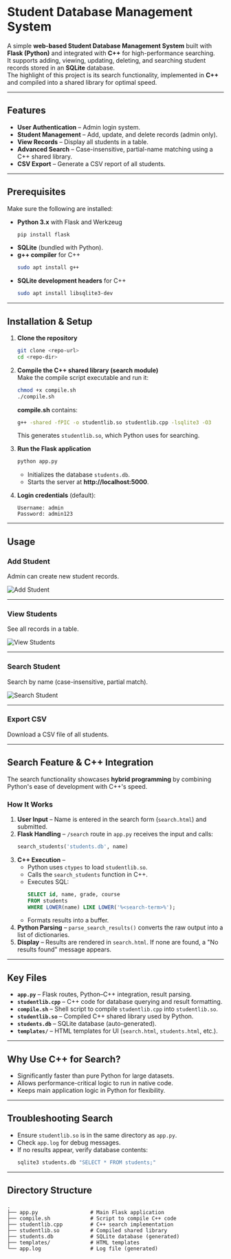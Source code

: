 # Student Database Management System

A simple **web-based Student Database Management System** built with **Flask (Python)** and integrated with **C++** for high-performance searching.  
It supports adding, viewing, updating, deleting, and searching student records stored in an **SQLite** database.  
The highlight of this project is its search functionality, implemented in **C++** and compiled into a shared library for optimal speed.

---

## Features

- **User Authentication** – Admin login system.
- **Student Management** – Add, update, and delete records (admin only).
- **View Records** – Display all students in a table.
- **Advanced Search** – Case-insensitive, partial-name matching using a C++ shared library.
- **CSV Export** – Generate a CSV report of all students.

---

## Prerequisites

Make sure the following are installed:

- **Python 3.x** with Flask and Werkzeug  
  ```bash
  pip install flask
  ```
- **SQLite** (bundled with Python).
- **g++ compiler** for C++  
  ```bash
  sudo apt install g++
  ```
- **SQLite development headers** for C++  
  ```bash
  sudo apt install libsqlite3-dev
  ```

---

## Installation & Setup

1. **Clone the repository**
   ```bash
   git clone <repo-url>
   cd <repo-dir>
   ```

2. **Compile the C++ shared library (search module)**  
   Make the compile script executable and run it:
   ```bash
   chmod +x compile.sh
   ./compile.sh
   ```

   **compile.sh** contains:
   ```bash
   g++ -shared -fPIC -o studentlib.so studentlib.cpp -lsqlite3 -O3
   ```
   This generates `studentlib.so`, which Python uses for searching.

3. **Run the Flask application**
   ```bash
   python app.py
   ```
   - Initializes the database `students.db`.
   - Starts the server at **http://localhost:5000**.

4. **Login credentials** (default):
   ```
   Username: admin
   Password: admin123
   ```

---

## Usage

### Add Student
Admin can create new student records.

![Add Student](Add-student.PNG)

---

### View Students
See all records in a table.

![View Students](Student-list.PNG)

---

### Search Student
Search by name (case-insensitive, partial match).

![Search Student](Search-student.PNG)

---

### Export CSV
Download a CSV file of all students.

---

## Search Feature & C++ Integration

The search functionality showcases **hybrid programming** by combining Python's ease of development with C++'s speed.

### How It Works
1. **User Input** – Name is entered in the search form (`search.html`) and submitted.
2. **Flask Handling** – `/search` route in `app.py` receives the input and calls:
   ```python
   search_students('students.db', name)
   ```
3. **C++ Execution** –  
   - Python uses `ctypes` to load `studentlib.so`.
   - Calls the `search_students` function in C++.
   - Executes SQL:
     ```sql
     SELECT id, name, grade, course 
     FROM students 
     WHERE LOWER(name) LIKE LOWER('%<search-term>%');
     ```
   - Formats results into a buffer.
4. **Python Parsing** – `parse_search_results()` converts the raw output into a list of dictionaries.
5. **Display** – Results are rendered in `search.html`. If none are found, a "No results found" message appears.

---

## Key Files

- **`app.py`** – Flask routes, Python–C++ integration, result parsing.
- **`studentlib.cpp`** – C++ code for database querying and result formatting.
- **`compile.sh`** – Shell script to compile `studentlib.cpp` into `studentlib.so`.
- **`studentlib.so`** – Compiled C++ shared library used by Python.
- **`students.db`** – SQLite database (auto-generated).
- **`templates/`** – HTML templates for UI (`search.html`, `students.html`, etc.).

---

## Why Use C++ for Search?

- Significantly faster than pure Python for large datasets.
- Allows performance-critical logic to run in native code.
- Keeps main application logic in Python for flexibility.

---

## Troubleshooting Search

- Ensure `studentlib.so` is in the same directory as `app.py`.
- Check `app.log` for debug messages.
- If no results appear, verify database contents:
  ```bash
  sqlite3 students.db "SELECT * FROM students;"
  ```

---

## Directory Structure

```
.
├── app.py                 # Main Flask application
├── compile.sh             # Script to compile C++ code
├── studentlib.cpp         # C++ search implementation
├── studentlib.so          # Compiled shared library
├── students.db            # SQLite database (generated)
├── templates/             # HTML templates
└── app.log                # Log file (generated)
```
